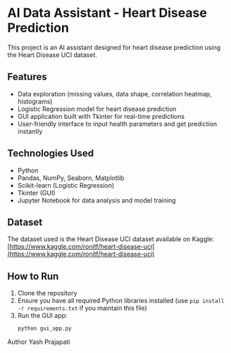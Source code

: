 # AI Data Assistant - Heart Disease Prediction

This project is an AI assistant designed for heart disease prediction using the Heart Disease UCI dataset.

## Features
- Data exploration (missing values, data shape, correlation heatmap, histograms)
- Logistic Regression model for heart disease prediction
- GUI application built with Tkinter for real-time predictions
- User-friendly interface to input health parameters and get prediction instantly

## Technologies Used
- Python
- Pandas, NumPy, Seaborn, Matplotlib
- Scikit-learn (Logistic Regression)
- Tkinter (GUI)
- Jupyter Notebook for data analysis and model training

## Dataset
The dataset used is the Heart Disease UCI dataset available on Kaggle:  
[https://www.kaggle.com/ronitf/heart-disease-uci](https://www.kaggle.com/ronitf/heart-disease-uci)

## How to Run
1. Clone the repository  
2. Ensure you have all required Python libraries installed (use `pip install -r requirements.txt` if you maintain this file)  
3. Run the GUI app:  
   ```bash
   python gui_app.py

Author
Yash Prajapati